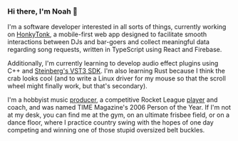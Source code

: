 ### Hi there, I'm Noah 👋

I'm a software developer interested in all sorts of things, currently working on [HonkyTonk](https://honkytonk.app/thebarn), a mobile-first web app designed to facilitate smooth interactions between DJs and bar-goers and collect meaningful data regarding song requests, written in TypeScript using React and Firebase.

Additionally, I'm currently learning to develop audio effect plugins using C++ and [Steinberg's VST3 SDK](https://github.com/steinbergmedia/vst3sdk). I'm also learning Rust because I think the crab looks cool (and to write a Linux driver for my mouse so that the scroll wheel might finally work, but that's secondary).  

I'm a hobbyist music [producer](https://soundcloud.com/skrooms), a competitive Rocket League [player](https://rocketleague.tracker.network/rocket-league/profile/epic/skrooms/overview) and coach, and was named TIME Magazine's 2006 Person of the Year.
If I'm not at my desk, you can find me at the gym, on an ultimate frisbee field, or on a dance floor, where I practice country swing with the hopes of one day competing and winning one of those stupid oversized belt buckles.
<!--
**skrooms/skrooms** is a ✨ _special_ ✨ repository because its `README.md` (this file) appears on your GitHub profile.
-->

